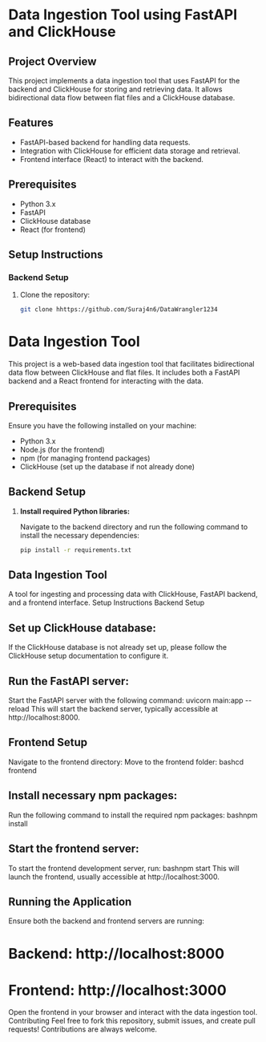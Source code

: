 # Data Ingestion Tool using FastAPI and ClickHouse

## Project Overview
This project implements a data ingestion tool that uses FastAPI for the backend and ClickHouse for storing and retrieving data. It allows bidirectional data flow between flat files and a ClickHouse database.

## Features
- FastAPI-based backend for handling data requests.
- Integration with ClickHouse for efficient data storage and retrieval.
- Frontend interface (React) to interact with the backend.
  
## Prerequisites
- Python 3.x
- FastAPI
- ClickHouse database
- React (for frontend)

## Setup Instructions
### Backend Setup
1. Clone the repository:
   ```bash
   git clone hhttps://github.com/Suraj4n6/DataWrangler1234
# Data Ingestion Tool

This project is a web-based data ingestion tool that facilitates bidirectional data flow between ClickHouse and flat files. It includes both a FastAPI backend and a React frontend for interacting with the data.

## Prerequisites

Ensure you have the following installed on your machine:

- Python 3.x
- Node.js (for the frontend)
- npm (for managing frontend packages)
- ClickHouse (set up the database if not already done)

## Backend Setup

1. **Install required Python libraries:**

   Navigate to the backend directory and run the following command to install the necessary dependencies:

   ```bash
   pip install -r requirements.txt

## Data Ingestion Tool
A tool for ingesting and processing data with ClickHouse, FastAPI backend, and a frontend interface.
Setup Instructions
Backend Setup

## Set up ClickHouse database:
If the ClickHouse database is not already set up, please follow the ClickHouse setup documentation to configure it.
## Run the FastAPI server:
Start the FastAPI server with the following command:
uvicorn main:app --reload
This will start the backend server, typically accessible at http://localhost:8000.

## Frontend Setup

Navigate to the frontend directory:
Move to the frontend folder:
bashcd frontend

## Install necessary npm packages:
Run the following command to install the required npm packages:
bashnpm install

## Start the frontend server:
To start the frontend development server, run:
bashnpm start
This will launch the frontend, usually accessible at http://localhost:3000.

## Running the Application
Ensure both the backend and frontend servers are running:

# Backend: http://localhost:8000
# Frontend: http://localhost:3000

Open the frontend in your browser and interact with the data ingestion tool.
Contributing
Feel free to fork this repository, submit issues, and create pull requests! Contributions are always welcome.
